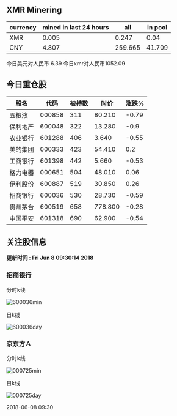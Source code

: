 ## XMR Minering

|currency|mined in last 24 hours|all|in pool|
|---|---|---|---|
|XMR|0.005|0.247|0.04|
|CNY|4.807|259.665|41.709|

今日美元对人民币 6.39	今日xmr对人民币1052.09


## 今日重仓股 

|股名|代码|被持数|时价|涨跌%|
|---|---|---|---|---|
|五粮液|000858|311|80.210|-0.79|
|保利地产|600048|322|13.280|-0.9|
|农业银行|601288|406|3.640|-0.55|
|美的集团|000333|423|54.410|0.2|
|工商银行|601398|442|5.660|-0.53|
|格力电器|000651|504|48.010|0.06|
|伊利股份|600887|519|30.850|0.26|
|招商银行|600036|530|28.730|-0.59|
|贵州茅台|600519|658|778.800|-0.28|
|中国平安|601318|690|62.900|-0.54|

## 关注股信息
**更新时间 : Fri Jun  8 09:30:14 2018**
### 招商银行 
分时k线

![600036min](http://image.sinajs.cn/newchart/min/n/sh600036.gif)

日k线

![600036day](http://image.sinajs.cn/newchart/daily/n/sh600036.gif)

### 京东方Ａ 
分时k线

![000725min](http://image.sinajs.cn/newchart/min/n/sz000725.gif)

日k线

![000725day](http://image.sinajs.cn/newchart/daily/n/sz000725.gif)

2018-06-08 09:30